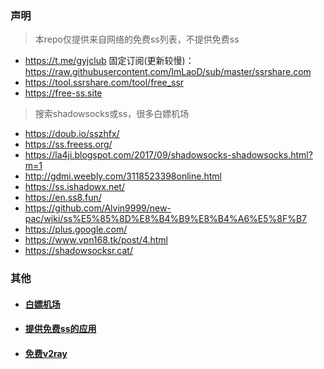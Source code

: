 ### 声明
> 本repo仅提供来自网络的免费ss列表，不提供免费ss


* https://t.me/gyjclub  固定订阅(更新较慢)：https://raw.githubusercontent.com/ImLaoD/sub/master/ssrshare.com
* https://tool.ssrshare.com/tool/free_ssr
* https://free-ss.site


> 搜索shadowsocks或ss，很多白嫖机场

* https://doub.io/sszhfx/
* https://ss.freess.org/
* https://la4ji.blogspot.com/2017/09/shadowsocks-shadowsocks.html?m=1
* http://gdmi.weebly.com/3118523398online.html
* https://ss.ishadowx.net/
* https://en.ss8.fun/
* https://github.com/Alvin9999/new-pac/wiki/ss%E5%85%8D%E8%B4%B9%E8%B4%A6%E5%8F%B7
* https://plus.google.com/
* https://www.vpn168.tk/post/4.html
* https://shadowsocksr.cat/

### 其他

* #### [白嫖机场](https://www.yahaha.us/)
* #### [提供免费ss的应用](https://github.com/max2max/freess/blob/master/app.md)
* #### [免费v2ray](https://github.com/max2max/freess/blob/master/v2ray.md)
